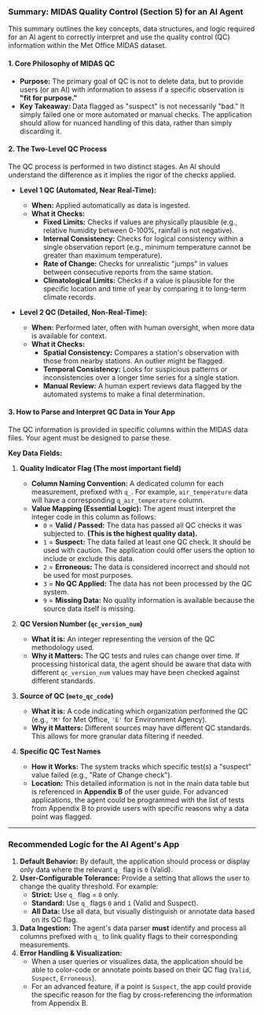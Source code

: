 ### **Summary: MIDAS Quality Control (Section 5) for an AI Agent**

This summary outlines the key concepts, data structures, and logic required for an AI agent to correctly interpret and use the quality control (QC) information within the Met Office MIDAS dataset.

#### **1. Core Philosophy of MIDAS QC**

*   **Purpose:** The primary goal of QC is not to delete data, but to provide users (or an AI) with information to assess if a specific observation is **"fit for purpose."**
*   **Key Takeaway:** Data flagged as "suspect" is not necessarily "bad." It simply failed one or more automated or manual checks. The application should allow for nuanced handling of this data, rather than simply discarding it.

#### **2. The Two-Level QC Process**

The QC process is performed in two distinct stages. An AI should understand the difference as it implies the rigor of the checks applied.

*   **Level 1 QC (Automated, Near Real-Time):**
    *   **When:** Applied automatically as data is ingested.
    *   **What it Checks:**
        *   **Fixed Limits:** Checks if values are physically plausible (e.g., relative humidity between 0-100%, rainfall is not negative).
        *   **Internal Consistency:** Checks for logical consistency within a single observation report (e.g., minimum temperature cannot be greater than maximum temperature).
        *   **Rate of Change:** Checks for unrealistic "jumps" in values between consecutive reports from the same station.
        *   **Climatological Limits:** Checks if a value is plausible for the specific location and time of year by comparing it to long-term climate records.

*   **Level 2 QC (Detailed, Non-Real-Time):**
    *   **When:** Performed later, often with human oversight, when more data is available for context.
    *   **What it Checks:**
        *   **Spatial Consistency:** Compares a station's observation with those from nearby stations. An outlier might be flagged.
        *   **Temporal Consistency:** Looks for suspicious patterns or inconsistencies over a longer time series for a single station.
        *   **Manual Review:** A human expert reviews data flagged by the automated systems to make a final determination.

#### **3. How to Parse and Interpret QC Data in Your App**

The QC information is provided in specific columns within the MIDAS data files. Your agent must be designed to parse these.

**Key Data Fields:**

1.  **Quality Indicator Flag (The most important field)**
    *   **Column Naming Convention:** A dedicated column for each measurement, prefixed with `q_`. For example, `air_temperature` data will have a corresponding `q_air_temperature` column.
    *   **Value Mapping (Essential Logic):** The agent must interpret the integer code in this column as follows:
        *   `0` = **Valid / Passed:** The data has passed all QC checks it was subjected to. **(This is the highest quality data).**
        *   `1` = **Suspect:** The data failed at least one QC check. It should be used with caution. The application could offer users the option to include or exclude this data.
        *   `2` = **Erroneous:** The data is considered incorrect and should not be used for most purposes.
        *   `3` = **No QC Applied:** The data has not been processed by the QC system.
        *   `9` = **Missing Data:** No quality information is available because the source data itself is missing.

2.  **QC Version Number (`qc_version_num`)**
    *   **What it is:** An integer representing the version of the QC methodology used.
    *   **Why it Matters:** The QC tests and rules can change over time. If processing historical data, the agent should be aware that data with different `qc_version_num` values may have been checked against different standards.

3.  **Source of QC (`meto_qc_code`)**
    *   **What it is:** A code indicating which organization performed the QC (e.g., `'M'` for Met Office, `'E'` for Environment Agency).
    *   **Why it Matters:** Different sources may have different QC standards. This allows for more granular data filtering if needed.

4.  **Specific QC Test Names**
    *   **How it Works:** The system tracks which specific test(s) a "suspect" value failed (e.g., "Rate of Change check").
    *   **Location:** This detailed information is not in the main data table but is referenced in **Appendix B** of the user guide. For advanced applications, the agent could be programmed with the list of tests from Appendix B to provide users with specific reasons why a data point was flagged.

---

### **Recommended Logic for the AI Agent's App**

1.  **Default Behavior:** By default, the application should process or display only data where the relevant `q_` flag is `0` (Valid).
2.  **User-Configurable Tolerance:** Provide a setting that allows the user to change the quality threshold. For example:
    *   **Strict:** Use `q_` flag = `0` only.
    *   **Standard:** Use `q_` flags `0` and `1` (Valid and Suspect).
    *   **All Data:** Use all data, but visually distinguish or annotate data based on its QC flag.
3.  **Data Ingestion:** The agent's data parser **must** identify and process all columns prefixed with `q_` to link quality flags to their corresponding measurements.
4.  **Error Handling & Visualization:**
    *   When a user queries or visualizes data, the application should be able to color-code or annotate points based on their QC flag (`Valid`, `Suspect`, `Erroneous`).
    *   For an advanced feature, if a point is `Suspect`, the app could provide the specific reason for the flag by cross-referencing the information from Appendix B.
